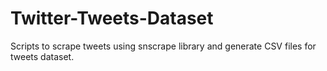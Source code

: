 # Twitter-Tweets-Dataset
Scripts to scrape tweets using snscrape library and generate CSV files for tweets dataset.
